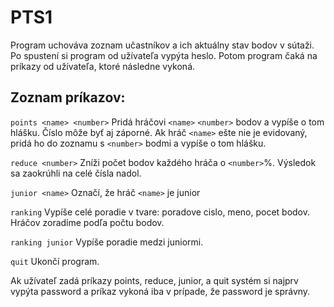 # PTS1
Program uchováva zoznam učastníkov a ich aktuálny stav bodov v sútaži.
Po spustení si program od užívateľa vypýta heslo. Potom program čaká na príkazy od užívateľa,
ktoré následne vykoná.

## Zoznam príkazov:

`points <name> <number>`
  Pridá hráčovi `<name>` `<number>` bodov a vypíše o tom hlášku. Číslo môže byť aj záporné.
  Ak hráč `<name>` ešte nie je evidovaný, pridá ho do zoznamu s `<number>` bodmi a vypíše o tom
  hlášku.

`reduce <number>`
  Zníži počet bodov každého hráča o `<number>`%. Výsledok sa zaokrúhli na celé čísla nadol.

`junior <name>`
  Označí, že hráč `<name>` je junior

`ranking`
  Vypíše celé poradie v tvare: poradove cislo, meno, pocet bodov. Hráčov zoradíme podľa počtu bodov.

`ranking junior`
  Vypíše poradie medzi juniormi.

`quit`
  Ukončí program.


Ak užívateľ zadá príkazy points, reduce, junior, a quit systém si najprv vypýta password
a príkaz vykoná iba v prípade, že password je správny.










